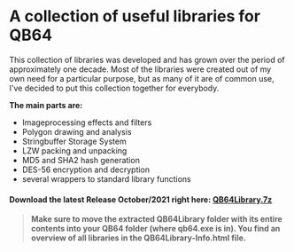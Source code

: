 # A collection of useful libraries for QB64
This collection of libraries was developed and has grown over the period of approximately one decade. Most of the libraries were created out of my own need for a particular purpose, but as many of it are of common use, I've decided to put this collection together for everybody.

**The main parts are:**

- Imageprocessing effects and filters
- Polygon drawing and analysis
- Stringbuffer Storage System
- LZW packing and unpacking
- MD5 and SHA2 hash generation
- DES-56 encryption and decryption
- several wrappers to standard library functions

#### Download the latest Release October/2021 right here: [QB64Library.7z](https://github.com/RhoSigma-QB64/QB64Library/raw/main/QB64Library.7z)

>**Make sure to move the extracted QB64Library folder with its entire contents into your QB64 folder (where qb64.exe is in). You find an overview of all libraries in the QB64Library-Info.html file.**
